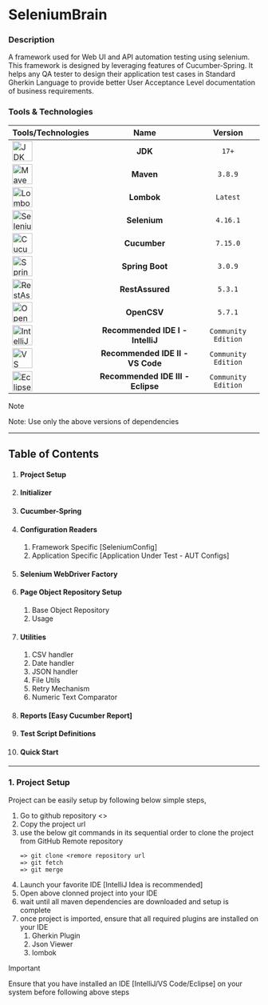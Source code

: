 # SeleniumBrain

### Description

A framework used for Web UI and API automation testing using selenium. This framework is designed by
leveraging features of Cucumber-Spring.
It helps any QA tester to design their application test cases in Standard Gherkin Language to provide better
User Acceptance Level documentation of business requirements.

### Tools & Technologies

| Tools/Technologies                                                                                                                                 |                Name                |       Version       |
|:---------------------------------------------------------------------------------------------------------------------------------------------------|:----------------------------------:|:-------------------:|
| <img src="https://user-images.githubusercontent.com/25181517/117201156-9a724800-adec-11eb-9a9d-3cd0f67da4bc.png" alt="JDK" width="40" />           |              **JDK**               |        `17+`        |
| <img src="https://user-images.githubusercontent.com/25181517/117207242-07d5a700-adf4-11eb-975e-be04e62b984b.png" alt="Maven" width="40" />         |             **Maven**              |       `3.8.9`       |
| <img src="https://user-images.githubusercontent.com/25181517/190229463-87fa862f-ccf0-48da-8023-940d287df610.png" alt="Lombok" width="40" />        |             **Lombok**             |      `Latest`       |
| <img src="https://user-images.githubusercontent.com/25181517/184103699-d1b83c07-2d83-4d99-9a1e-83bd89e08117.png" alt="Selenium" width="40" />      |            **Selenium**            |      `4.16.1`       |
| <img src="https://user-images.githubusercontent.com/25181517/184117353-4b437677-c4bb-4f4c-b448-af4920576732.png" alt="Cucumber" width="40" />      |            **Cucumber**            |      `7.15.0`       |
| <img src="https://user-images.githubusercontent.com/25181517/183891303-41f257f8-6b3d-487c-aa56-c497b880d0fb.png" alt="Spring Boot" width="40" />   |          **Spring Boot**           |       `3.0.9`       |
| <img src="https://user-images.githubusercontent.com/25181517/192107858-fe19f043-c502-4009-8c47-476fc89718ad.png" alt="RestAssured" width="40" />   |          **RestAssured**           |       `5.3.1`       |
| <img src="https://howtodoinjava.com/wp-content/uploads/2016/08/Super-CSV.png" alt="OpenCSV" width="40" />                                          |            **OpenCSV**             |       `5.7.1`       |
| <img src="https://user-images.githubusercontent.com/25181517/192108890-200809d1-439c-4e23-90d3-b090cf9a4eea.png" alt="IntelliJ Idea" width="40" /> | **Recommended IDE I   - IntelliJ** | `Community Edition` |
| <img src="https://user-images.githubusercontent.com/25181517/192108891-d86b6220-e232-423a-bf5f-90903e6887c3.png" alt="VS Code" width="40" />       |  **Recommended IDE II - VS Code**  | `Community Edition` |
| <img src="https://user-images.githubusercontent.com/25181517/192108892-6e9b5cdf-4e35-4a70-ad9a-801a93a07c1c.png" alt="Eclipse" width="40" />       | **Recommended IDE III - Eclipse**  | `Community Edition` |

> [!NOTE]
> Note: Use only the above versions of dependencies
---

## Table of Contents

1. #### Project Setup
2. #### Initializer
3. #### Cucumber-Spring
4. #### Configuration Readers
    1. Framework Specific [SeleniumConfig]
    2. Application Specific [Application Under Test - AUT Configs]
5. #### Selenium WebDriver Factory
6. #### Page Object Repository Setup
    1. Base Object Repository
    2. Usage
7. #### Utilities
    1. CSV handler
    2. Date handler
    3. JSON handler
    4. File Utils
    5. Retry Mechanism
    6. Numeric Text Comparator
8. #### Reports [Easy Cucumber Report]
9. #### Test Script Definitions
10. #### Quick Start

---

### 1. Project Setup

Project can be easily setup by following below simple steps,

1. Go to github repository <>
2. Copy the project url
3. use the below git commands in its sequential order to clone the project from GitHub Remote repository
    ```
    => git clone <remore repository url
    => git fetch
    => git merge
    ```
4. Launch your favorite IDE [IntelliJ Idea is recommended]
5. Open above clonned project into your IDE
6. wait until all maven dependencies are downloaded and setup is complete
7. once project is imported, ensure that all required plugins are installed on your IDE
   1. Gherkin Plugin
   2. Json Viewer
   3. lombok

> [!IMPORTANT]
> Ensure that you have installed an IDE [IntelliJ/VS Code/Eclipse] on your system before following above steps